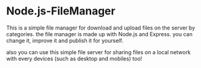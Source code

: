# Node.js-FileManager
This is a simple file manager for download and upload files on the server by categories. the file manager is made up with Node.js and Express. you can change it, improve it and publish it for yourself.

also you can use this simple file server for sharing files on a local network with every devices (such as desktop and mobiles) too!
